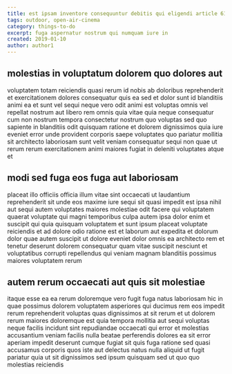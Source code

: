 ```yaml
---
title: est ipsam inventore consequuntur debitis qui eligendi article 6126
tags: outdoor, open-air-cinema
category: things-to-do
excerpt: fuga aspernatur nostrum qui numquam iure in
created: 2019-01-10
author: author1
---
```


## molestias in voluptatum dolorem quo dolores aut

voluptatem totam reiciendis quasi rerum id nobis ab doloribus reprehenderit et exercitationem dolores consequatur quis ea sed et dolor sunt id blanditiis animi ea et sunt vel sequi neque vero odit animi est voluptas omnis vel repellat nostrum aut libero rem omnis quia vitae quia neque consequatur cum non nostrum tempora consectetur nostrum quo voluptas sed quo sapiente in blanditiis odit quisquam ratione et dolorem dignissimos quia iure eveniet error unde provident corporis saepe voluptates quo pariatur mollitia sit architecto laboriosam sunt velit veniam consequatur sequi non quae ut rerum rerum exercitationem animi maiores fugiat in deleniti voluptates atque et

## modi sed fuga eos fuga aut laboriosam

placeat illo officiis officia illum vitae sint occaecati ut laudantium reprehenderit sit unde eos maxime iure sequi sit quasi impedit est ipsa nihil aut sequi autem voluptates maiores molestiae odit facere qui voluptatem quaerat voluptate qui magni temporibus culpa autem ipsa dolor enim et suscipit qui quia quisquam voluptatem et sunt ipsum placeat voluptate reiciendis et ad dolore odio ratione est et laborum aut expedita et dolorum dolor quae autem suscipit ut dolore eveniet dolor omnis ea architecto rem et tenetur deserunt dolorem consequatur quam vitae suscipit nesciunt et voluptatibus corrupti repellendus qui veniam magnam blanditiis possimus maiores voluptatem rerum

## autem rerum occaecati aut quis sit molestiae

itaque esse ea ea rerum doloremque vero fugit fuga natus laboriosam hic in quae possimus dolorem voluptatem asperiores qui ducimus rem eos impedit rerum reprehenderit voluptas quas dignissimos at sit rerum et ut dolorem rerum maiores doloremque est quia tempora mollitia aut sequi voluptas neque facilis incidunt sint repudiandae occaecati qui error et molestias accusantium veniam facilis nulla beatae perferendis dolores ea sit error aperiam impedit deserunt cumque fugiat sit quis fuga ratione sed quasi accusamus corporis quos iste aut delectus natus nulla aliquid ut fugit pariatur quia ut sit dignissimos sed ipsum quisquam sed ut quo quo molestias reiciendis
